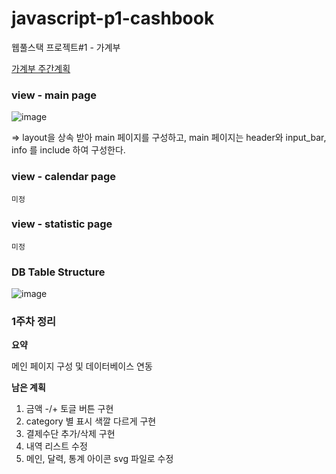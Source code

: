 # javascript-p1-cashbook
웹풀스택 프로젝트#1 - 가계부

[가계부 주간계획](https://www.notion.so/17e7d4ddeead44ab8a6ab1c5c9c56636)

### view - main page

![image](https://user-images.githubusercontent.com/49841765/130620947-2bc85534-fd44-46fa-a3ba-b386690c2d33.png)

⇒ layout을 상속 받아 main 페이지를 구성하고, main 페이지는 header와 input_bar, info 를 include 하여 구성한다.

### view - calendar page

`미정`

### view - statistic page

`미정`

### DB Table Structure

![image](https://user-images.githubusercontent.com/49841765/130621027-3ac784f6-b109-409e-b9f2-3d7f082f16fe.png)

### 1주차 정리

**요약**

메인 페이지 구성 및 데이터베이스 연동

**남은 계획**

1. 금액 -/+ 토글 버튼 구현
2. category 별 표시 색깔 다르게 구현
3. 결제수단 추가/삭제 구현
4. 내역 리스트 수정
5. 메인, 달력, 통계 아이콘 svg 파일로 수정
